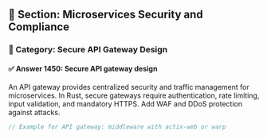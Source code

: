 ## 📘 Section: Microservices Security and Compliance
### 🔹 Category: Secure API Gateway Design
#### ✅ Answer 1450: Secure API gateway design

An API gateway provides centralized security and traffic management for microservices. In Rust, secure gateways require authentication, rate limiting, input validation, and mandatory HTTPS. Add WAF and DDoS protection against attacks.

```rust
// Example for API gateway: middleware with actix-web or warp
```
